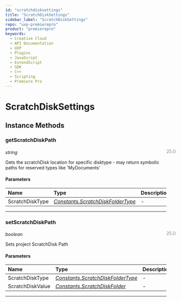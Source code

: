 ```yaml
---
id: "scratchdisksettings"
title: "ScratchDiskSettings"
sidebar_label: "ScratchDiskSettings"
repo: "uxp-premierepro"
product: "premierepro"
keywords:
  - Creative Cloud
  - API Documentation
  - UXP
  - Plugins
  - JavaScript
  - ExtendScript
  - SDK
  - C++
  - Scripting
  - Premiere Pro
---
```


# ScratchDiskSettings  

## Instance Methods

### getScratchDiskPath

<span class="minversion" style="display: block; margin-bottom: -1em; margin-left: 36em; float:left; opacity:0.5;">25.0</span>

*string*
  
Gets the scratchDisk location for specific disktype - may return symbolic paths for reserved types like 'MyDocuments'

#### Parameters

| Name | Type | Description |
| :------ | :------ | :------ |
| ScratchDiskType | [*Constants.ScratchDiskFolderType*](/ppro_reference/constants) | - |

___

### setScratchDiskPath

<span class="minversion" style="display: block; margin-bottom: -1em; margin-left: 36em; float:left; opacity:0.5;">25.0</span>

*boolean*
  
Sets project ScratchDisk Path

#### Parameters

| Name | Type | Description |
| :------ | :------ | :------ |
| ScratchDiskType | [*Constants.ScratchDiskFolderType*](/ppro_reference/constants) | - |
| ScratchDiskValue | [*Constants.ScratchDiskFolder*](/ppro_reference/constants) | - |

___
